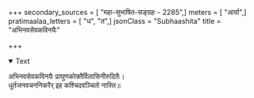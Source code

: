 +++
secondary_sources = [ "महा-सुभाषित-सङ्ग्रहः - 2285",]
meters = [ "आर्या",]
pratimaalaa_letters = [ "ध", "त",]
jsonClass = "Subhaashita"
title = "अभिनवसेवकविनयैः"

+++

<details open><summary>Text</summary>

अभिनवसेवकविनयैः प्राघुणकोक्तैर्विलासिनीरुदितैः।  
धूर्तजनवचननिकरैर् इह कश्चिदवञ्चितो नास्ति॥
</details>
